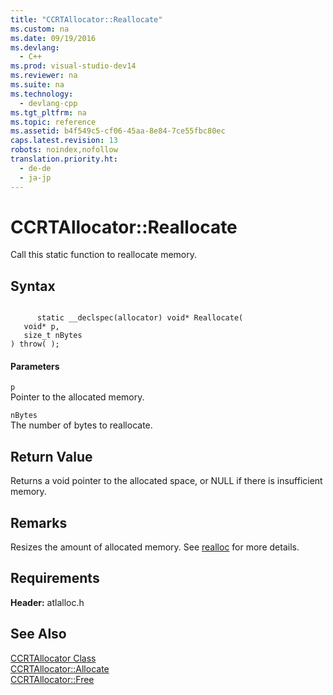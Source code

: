 ```yaml
---
title: "CCRTAllocator::Reallocate"
ms.custom: na
ms.date: 09/19/2016
ms.devlang: 
  - C++
ms.prod: visual-studio-dev14
ms.reviewer: na
ms.suite: na
ms.technology: 
  - devlang-cpp
ms.tgt_pltfrm: na
ms.topic: reference
ms.assetid: b4f549c5-cf06-45aa-8e84-7ce55fbc80ec
caps.latest.revision: 13
robots: noindex,nofollow
translation.priority.ht: 
  - de-de
  - ja-jp
---
```

# CCRTAllocator::Reallocate
Call this static function to reallocate memory.  
  
## Syntax  
  
```  
  
      static __declspec(allocator) void* Reallocate(  
   void* p,  
   size_t nBytes   
) throw( );  
```  
  
#### Parameters  
 `p`  
 Pointer to the allocated memory.  
  
 `nBytes`  
 The number of bytes to reallocate.  
  
## Return Value  
 Returns a void pointer to the allocated space, or NULL if there is insufficient memory.  
  
## Remarks  
 Resizes the amount of allocated memory. See [realloc](../vs140/realloc.md) for more details.  
  
## Requirements  
 **Header:** atlalloc.h  
  
## See Also  
 [CCRTAllocator Class](../vs140/CCRTAllocator-Class.md)   
 [CCRTAllocator::Allocate](../vs140/CCRTAllocator--Allocate.md)   
 [CCRTAllocator::Free](../vs140/CCRTAllocator--Free.md)